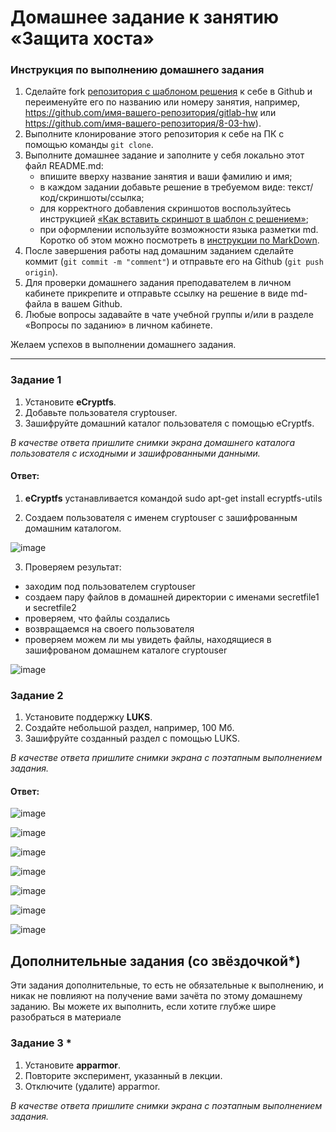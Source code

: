 # Домашнее задание к занятию  «Защита хоста»

### Инструкция по выполнению домашнего задания

1. Сделайте fork [репозитория c шаблоном решения](https://github.com/netology-code/sys-pattern-homework) к себе в Github и переименуйте его по названию или номеру занятия, например, https://github.com/имя-вашего-репозитория/gitlab-hw или https://github.com/имя-вашего-репозитория/8-03-hw).
2. Выполните клонирование этого репозитория к себе на ПК с помощью команды `git clone`.
3. Выполните домашнее задание и заполните у себя локально этот файл README.md:
   - впишите вверху название занятия и ваши фамилию и имя;
   - в каждом задании добавьте решение в требуемом виде: текст/код/скриншоты/ссылка;
   - для корректного добавления скриншотов воспользуйтесь инструкцией [«Как вставить скриншот в шаблон с решением»](https://github.com/netology-code/sys-pattern-homework/blob/main/screen-instruction.md);
   - при оформлении используйте возможности языка разметки md. Коротко об этом можно посмотреть в [инструкции по MarkDown](https://github.com/netology-code/sys-pattern-homework/blob/main/md-instruction.md).
4. После завершения работы над домашним заданием сделайте коммит (`git commit -m "comment"`) и отправьте его на Github (`git push origin`).
5. Для проверки домашнего задания преподавателем в личном кабинете прикрепите и отправьте ссылку на решение в виде md-файла в вашем Github.
6. Любые вопросы задавайте в чате учебной группы и/или в разделе «Вопросы по заданию» в личном кабинете.

Желаем успехов в выполнении домашнего задания.

------

### Задание 1

1. Установите **eCryptfs**.
2. Добавьте пользователя cryptouser.
3. Зашифруйте домашний каталог пользователя с помощью eCryptfs.


*В качестве ответа  пришлите снимки экрана домашнего каталога пользователя с исходными и зашифрованными данными.*  

#### Ответ:

1. **eCryptfs** устанавливается командой sudo apt-get install ecryptfs-utils

2. Создаем пользователя с именем cryptouser с зашифрованным домашним каталогом.

![image](https://github.com/Redcorprus/sdb-homeworks/blob/main/img/13-02/img1.png)

3. Проверяем результат:

- заходим под пользователем cryptouser
- создаем пару файлов в домашней директории с именами secretfile1 и secretfile2
- проверяем, что файлы создались
- возвращаемся на своего пользователя
- проверяем можем ли мы увидеть файлы, находящиеся в зашифрованом домашнем каталоге cryptouser

![image](https://github.com/Redcorprus/sdb-homeworks/blob/main/img/13-02/img2.png)


### Задание 2

1. Установите поддержку **LUKS**.
2. Создайте небольшой раздел, например, 100 Мб.
3. Зашифруйте созданный раздел с помощью LUKS.

*В качестве ответа пришлите снимки экрана с поэтапным выполнением задания.*

#### Ответ:


![image](https://github.com/Redcorprus/sdb-homeworks/blob/main/img/13-02/img3.png)

![image](https://github.com/Redcorprus/sdb-homeworks/blob/main/img/13-02/img4.png)

![image](https://github.com/Redcorprus/sdb-homeworks/blob/main/img/13-02/img5.png)

![image](https://github.com/Redcorprus/sdb-homeworks/blob/main/img/13-02/img6.png)

![image](https://github.com/Redcorprus/sdb-homeworks/blob/main/img/13-02/img7.png)

![image](https://github.com/Redcorprus/sdb-homeworks/blob/main/img/13-02/img8.png)

![image](https://github.com/Redcorprus/sdb-homeworks/blob/main/img/13-02/img9.png)




## Дополнительные задания (со звёздочкой*)

Эти задания дополнительные, то есть не обязательные к выполнению, и никак не повлияют на получение вами зачёта по этому домашнему заданию. Вы можете их выполнить, если хотите глубже шире разобраться в материале

### Задание 3 *

1. Установите **apparmor**.
2. Повторите эксперимент, указанный в лекции.
3. Отключите (удалите) apparmor.


*В качестве ответа пришлите снимки экрана с поэтапным выполнением задания.*



